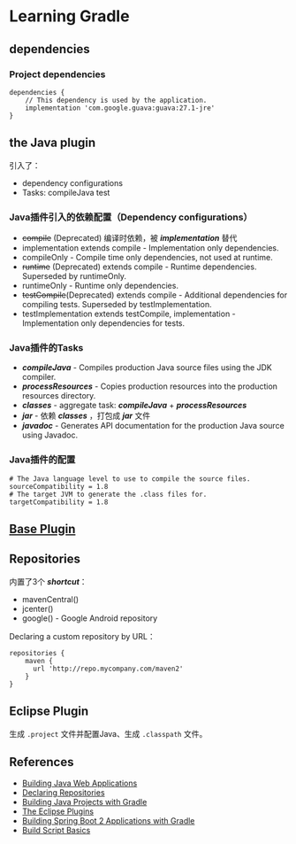 # Learning Gradle

## dependencies

### Project dependencies

```
dependencies {
    // This dependency is used by the application.
    implementation 'com.google.guava:guava:27.1-jre'
}
```

## the Java plugin
引入了：

* dependency configurations
* Tasks: compileJava test

### Java插件引入的依赖配置（Dependency configurations）
* <del>compile</del> (Deprecated) 编译时依赖，被 ***implementation*** 替代
* implementation extends compile - Implementation only dependencies.
* compileOnly - Compile time only dependencies, not used at runtime.
* <del>runtime</del> (Deprecated) extends compile - Runtime dependencies. Superseded by runtimeOnly.
* runtimeOnly - Runtime only dependencies.
* <del>testCompile</del>(Deprecated) extends compile - Additional dependencies for compiling tests. Superseded by testImplementation.
* testImplementation extends testCompile, implementation - Implementation only dependencies for tests.

### Java插件的Tasks
* ***compileJava*** - Compiles production Java source files using the JDK compiler.
* ***processResources*** - Copies production resources into the production resources directory.
* ***classes*** - aggregate task: ***compileJava*** + ***processResources***
* ***jar*** - 依赖 ***classes*** ，打包成 ***jar*** 文件
* ***javadoc*** - Generates API documentation for the production Java source using Javadoc.

### Java插件的配置
```
# The Java language level to use to compile the source files.
sourceCompatibility = 1.8
# The target JVM to generate the .class files for.
targetCompatibility = 1.8
```

## [Base Plugin](https://docs.gradle.org/current/userguide/base_plugin.html)

## Repositories

内置了3个 ***shortcut***：

* mavenCentral()
* jcenter()
* google() - Google Android repository

Declaring a custom repository by URL：
```
repositories {
    maven {
      url 'http://repo.mycompany.com/maven2'
    }
}
```

## Eclipse Plugin
生成 ```.project``` 文件并配置Java、生成 ```.classpath``` 文件。

## References
* [Building Java Web Applications](https://guides.gradle.org/building-java-web-applications/)
* [Declaring Repositories](https://docs.gradle.org/current/userguide/declaring_repositories.html#header)
* [Building Java Projects with Gradle](https://spring.io/guides/gs/gradle/)
* [The Eclipse Plugins](https://docs.gradle.org/current/userguide/eclipse_plugin.html)
* [Building Spring Boot 2 Applications with Gradle](https://guides.gradle.org/building-spring-boot-2-projects-with-gradle/)
* [Build Script Basics](https://docs.gradle.org/current/userguide/tutorial_using_tasks.html)

